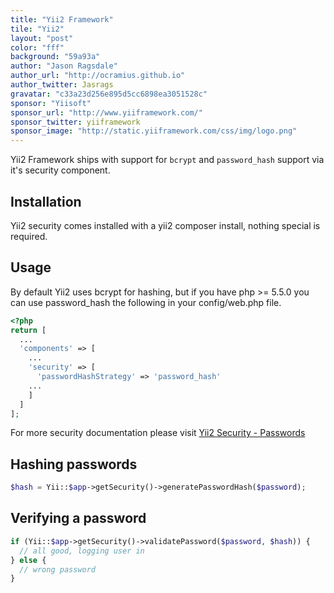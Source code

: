 ```yaml
---
title: "Yii2 Framework"
tile: "Yii2"
layout: "post"
color: "fff"
background: "59a93a"
author: "Jason Ragsdale"
author_url: "http://ocramius.github.io"
author_twitter: Jasrags
gravatar: "c33a23d256e895d5cc6898ea3051528c"
sponsor: "Yiisoft"
sponsor_url: "http://www.yiiframework.com/"
sponsor_twitter: yiiframework
sponsor_image: "http://static.yiiframework.com/css/img/logo.png"
---
```


Yii2 Framework ships with support for `bcrypt` and `password_hash` support via it's security component.

## Installation
Yii2 security comes installed with a yii2 composer install, nothing special is required.

## Usage
By default Yii2 uses bcrypt for hashing, but if you have php >= 5.5.0 you can use password_hash the following in your config/web.php file.

```php
<?php
return [
  ...
  'components' => [
    ...
    'security' => [
      'passwordHashStrategy' => 'password_hash'
    ...
    ]
  ]
];
```

For more security documentation please visit [Yii2 Security - Passwords](http://stuff.cebe.cc/yii2docs/guide-security-passwords.html)

## Hashing passwords
```php
$hash = Yii::$app->getSecurity()->generatePasswordHash($password);
```

## Verifying a password
```php
if (Yii::$app->getSecurity()->validatePassword($password, $hash)) {
  // all good, logging user in
} else {
  // wrong password
}
```
